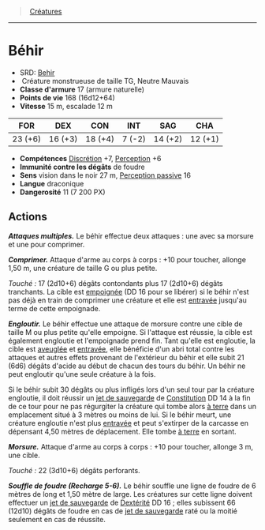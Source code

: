 ﻿---
!MonsterHD
Type: Créature monstrueuse
Size: TG
Alignment: Neutre Mauvais
ArmorClass: 17 (armure naturelle)
HitPoints: 168 (16d12+64)
Speed: 15 m, escalade 12 m
Strength: 23 (+6)
Dexterity: 16 (+3)
Constitution: 18 (+4)
Intelligence: ' 7 (-2)'
Wisdom: 14 (+2)
Charisma: 12 (+1)
Skills: '[Discrétion](hd_abilities_dexterity_discretion.md) +7, [Perception](hd_abilities_wisdom_perception.md) +6'
DamageImmunities: de foudre
Senses: vision dans le noir 27 m, [Perception passive](hd_abilities_dexterity_perception_passive.md) 16
Languages: draconique
Challenge: 11 (7 200 PX)
Id: monsters_hd.md#béhir
ParentLink: monsters_hd.md#créatures
Name: Béhir
ParentName: Créatures
NameLevel: 1
AltName: '[Behir](srd_monsters_behir.md)'
Attributes: {}
---
> [Créatures](hd_monsters.md)

---

# Béhir

- SRD: [Behir](srd_monsters_behir.md)
-  Créature monstrueuse de taille TG, Neutre Mauvais
- **Classe d'armure** 17 (armure naturelle)
- **Points de vie** 168 (16d12+64)
- **Vitesse** 15 m, escalade 12 m

|FOR|DEX|CON|INT|SAG|CHA|
|---|---|---|---|---|---|
|23 (+6)|16 (+3)|18 (+4)| 7 (-2)|14 (+2)|12 (+1)|

- **Compétences** [Discrétion](hd_abilities_dexterity_discretion.md) +7, [Perception](hd_abilities_wisdom_perception.md) +6
- **Immunité contre les dégâts** de foudre
- **Sens** vision dans le noir 27 m, [Perception passive](hd_abilities_dexterity_perception_passive.md) 16
- **Langue** draconique
- **Dangerosité** 11 (7 200 PX)

## Actions

**_Attaques multiples._** Le béhir effectue deux attaques : une avec sa morsure et une pour comprimer.

**_Comprimer._** Attaque d'arme au corps à corps : +10 pour toucher, allonge 1,50 m, une créature de taille G ou plus petite.

_Touché :_ 17 (2d10+6) dégâts contondants plus 17 (2d10+6) dégâts tranchants. La cible est [empoignée](hd_conditions_empoigne.md) (DD 16 pour se libérer) si le béhir n'est pas déjà en train de comprimer une créature et elle est [entravée](hd_conditions_entrave.md) jusqu'au terme de cette empoignade.

**_Engloutir._** Le béhir effectue une attaque de morsure contre une cible de taille M ou plus petite qu'elle empoigne. Si l'attaque est réussie, la cible est également engloutie et l'empoignade prend fin. Tant qu'elle est engloutie, la cible est [aveuglée](hd_conditions_aveugle.md) et [entravée](hd_conditions_entrave.md), elle bénéficie d'un abri total contre les attaques et autres effets provenant de l'extérieur du béhir et elle subit 21 (6d6) dégâts d'acide au début de chacun des tours du béhir. Un béhir ne peut engloutir qu'une seule créature à la fois.

Si le béhir subit 30 dégâts ou plus infligés lors d'un seul tour par la créature engloutie, il doit réussir un [jet de sauvegarde](hd_abilities_jets_de_sauvegarde.md) de [Constitution](hd_abilities_constitution.md) DD 14 à la fin de ce tour pour ne pas régurgiter la créature qui tombe alors [à terre](hd_conditions_a_terre.md) dans un emplacement situé à 3 mètres ou moins de lui. Si le béhir meurt, une créature engloutie n'est plus [entravée](hd_conditions_entrave.md) et peut s'extirper de la carcasse en dépensant 4,50 mètres de déplacement. Elle tombe [à terre](hd_conditions_a_terre.md) en sortant.

**_Morsure._** Attaque d'arme au corps à corps : +10 pour toucher, allonge 3 m, une cible.

_Touché :_ 22 (3d10+6) dégâts perforants.

**_Souffle de foudre (Recharge 5-6)._** Le béhir souffle une ligne de foudre de 6 mètres de long et 1,50 mètre de large. Les créatures sur cette ligne doivent effectuer un [jet de sauvegarde](hd_abilities_jets_de_sauvegarde.md) de [Dextérité](hd_abilities_dexterity.md) DD 16 ; elles subissent 66 (12d10) dégâts de foudre en cas de [jet de sauvegarde](hd_abilities_jets_de_sauvegarde.md) raté ou la moitié seulement en cas de réussite.

